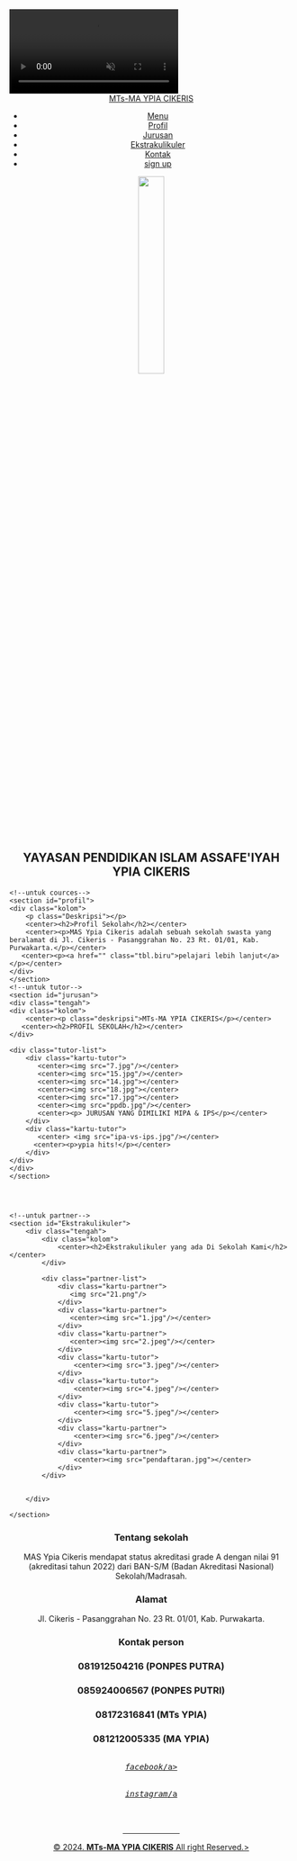 <!DOCTYPE html>
<html lang="en">
<head>
    <meta charset="UTF-8">
    <meta name="viewport" content="width=device-width, initial-scale=1.0">
    <center><title> WEBSITE MTs-MA YPIA CIKERIS</title></center>
    <link rel="stylesheet" type="text/css" href="vid.css">
    
</head>
<body>
    <div class="banner">
        <video autoplay loop muted
            <source src="ypia1.mp4"
        </video>
    </div>
    </div>
    <nav>
        <div class="wrappeer">
           <center><div class="logo"><a href="">MTs-MA YPIA CIKERIS</a></div></center>
            <div class="menu">
                <ul>
                  <center><li><a href="#Menu">Menu</a></center>
                  <center><li><a href="#Profil">Profil</a></center>
                    <center><li><a href="#jurusan">Jurusan</a></center>
                   <center><li><a href="#ekstrakulikuler">Ekstrakulikuler</a></center>
                    <center><li><a href="#Kontak">Kontak</a></center>
                    <center><li><a href=""class="tbl.biru">sign up</a><center></center>
                </ul>
            </div>
        </div>
    </nav>
    <div class="wraper"></div>
    <!--untuk home-->
    <section id="menu">
       <center><img src="logo.jpg" width="30%"></center>
        <div class="kolom">
            <p class="Deskripsi"></p>
           <center><h2>YAYASAN PENDIDIKAN ISLAM ASSAFE'IYAH YPIA CIKERIS</h2></center>
        </div>
    </section>

    <!--untuk cources-->
    <section id="profil">
    <div class="kolom">
        <p class="Deskripsi"></p>
        <center><h2>Profil Sekolah</h2></center>
        <center><p>MAS Ypia Cikeris adalah sebuah sekolah swasta yang beralamat di Jl. Cikeris - Pasanggrahan No. 23 Rt. 01/01, Kab. Purwakarta.</p></center>
       <center><p><a href="" class="tbl.biru">pelajari lebih lanjut</a></p></center>
    </div>
    </section>
    <!--untuk tutor-->
    <section id="jurusan">
    <div class="tengah">
    <div class="kolom">
        <center><p class="deskripsi">MTs-MA YPIA CIKERIS</p></center>
       <center><h2>PROFIL SEKOLAH</h2></center>
    </div>

    <div class="tutor-list">
        <div class="kartu-tutor">
           <center><img src="7.jpg"/></center>
           <center><img src="15.jpg"/></center>
           <center><img src="14.jpg"></center>
           <center><img src="18.jpg"></center>
           <center><img src="17.jpg"></center>
           <center><img src="ppdb.jpg"/></center>
           <center><p> JURUSAN YANG DIMILIKI MIPA & IPS</p></center>
        </div>
        <div class="kartu-tutor">
           <center> <img src="ipa-vs-ips.jpg"/></center>
          <center><p>ypia hits!</p></center>
        </div>
    </div>
    </div>
    </section>




    <!--untuk partner-->
    <section id="Ekstrakulikuler">
        <div class="tengah">
            <div class="kolom">
                <center><h2>Ekstrakulikuler yang ada Di Sekolah Kami</h2></center>
            </div>

            <div class="partner-list">
                <div class="kartu-partner">
                   <img src="21.png"/>
                </div>
                <div class="kartu-partner">
                   <center><img src="1.jpg"/></center>
                </div>
                <div class="kartu-partner">
                   <center><img src="2.jpeg"/></center>
                </div>
                <div class="kartu-tutor">
                    <center><img src="3.jpeg"/></center>
                </div>
                <div class="kartu-tutor">
                    <center><img src="4.jpeg"/></center>
                </div>
                <div class="kartu-tutor">
                    <center><img src="5.jpeg"/></center>
                </div>
                <div class="kartu-partner">
                    <center><img src="6.jpeg"/></center>
                </div>
                <div class="kartu-partner">
                    <center><img src="pendaftaran.jpg"></center>
                </div>
            </div>


        </div>

    </section>
</div>
<div class="kontact">
    <div class="wraper">
        <div class="footer">
            <div class="footer-section">
                <center><h3>Tentang sekolah</h3></center>
               <center><p>MAS Ypia Cikeris mendapat status akreditasi grade A dengan nilai 91 (akreditasi tahun 2022) dari BAN-S/M (Badan Akreditasi Nasional) Sekolah/Madrasah.</p></center>
            </div>
            <div class="footer-section">
               <center><h3>Alamat</h3></center>
               <center><p>Jl. Cikeris - Pasanggrahan No. 23 Rt. 01/01, Kab. Purwakarta.</p></center>
            </div>
            <div class="footer-section">
              <center><h3>Kontak person</h3></center>
              <center><h3>081912504216 (PONPES PUTRA)</h3></center>
              <center><h3>085924006567 (PONPES PUTRI)</h3></center>
              <center><h3>08172316841 (MTs YPIA)</h3></center>
              <center><h3>081212005335 (MA YPIA)</h3></center>
            <pre>
               <center><a href="https://web.facebook.com/ypiacikeris/?_rdc=1&_rdr" style="color: black rgb(10, 10, 10)" ><i class="fa facebook large">facebook</i>/a></a></center>
                <CENTER><A href="https://www.instagram.com/ypiaorid/" STYLE="color: bisque rgb(red, green, blue)"  ><i class="fa instagram large">instagram</i>/a</A></center>
                <center><a href=""/center>
            </pre>
            </div>
        </div>
    </div>
</div>

<div id="copy right">
    <div class="wraper">
      <center> &copy; 2024. <b>MTs-MA YPIA CIKERIS</b> All right Reserved.></center>
    </div>
</div>

    
</body>
</html>
